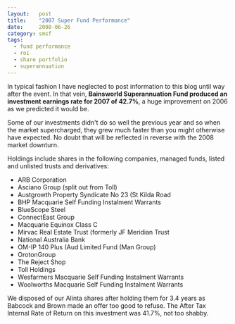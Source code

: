 ```yaml
---
layout:   post
title:    "2007 Super Fund Performance"
date:     2008-06-26
category: smsf
tags:
  - fund performance
  - roi
  - share portfolio
  - superannuation
---
```


In typical fashion I have neglected to post information to this blog
until way after the event.  In that vein, **Bainsworld Superannuation
Fund produced an investment earnings rate for 2007 of 42.7%**, a huge
improvement on 2006 as we predicted it would be.

Some of our investments didn't do so well the previous year and so when
the market supercharged, they grew much faster than you might otherwise
have expected.  No doubt that will be reflected in reverse with the 2008
market downturn.

Holdings include shares in the following companies, managed funds,
listed and unlisted trusts and derivatives:

* ARB Corporation
* Asciano Group (split out from Toll)
* Austgrowth Property Syndicate No 23 (St Kilda Road
* BHP Macquarie Self Funding Instalment Warrants
* BlueScope Steel
* ConnectEast Group
* Macquarie Equinox Class C
* Mirvac Real Estate Trust (formerly JF Meridian Trust
* National Australia Bank
* OM-IP 140 Plus (Aud Limited Fund (Man Group)
* OrotonGroup
* The Reject Shop
* Toll Holdings
* Wesfarmers Macquarie Self Funding Instalment Warrants
* Woolworths Macquarie Self Funding Instalment Warrants

We disposed of our Alinta shares after holding them for 3.4 years as
Babcock and Brown made an offer too good to refuse.  The After Tax
Internal Rate of Return on this investment was 41.7%, not too shabby.
